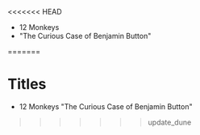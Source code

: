 <<<<<<< HEAD
 * 12 Monkeys
 * "The Curious Case of Benjamin Button"

=======
# Titles
 * 12 Monkeys
"The Curious Case of Benjamin Button"
>>>>>>> update_dune
